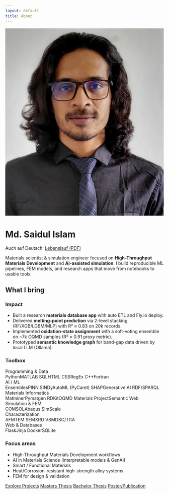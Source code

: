 ```yaml
---
layout: default
title: About
---
```

<img src="/assets/img/copy.jpg" alt="Md. Saidul Islam" class="profile" />

# Md. Saidul Islam

<p class="muted">Auch auf Deutsch: <a href="/assets/resume/Lebenslauf_MD_Saidul_Islam.pdf">Lebenslauf (PDF)</a></p>


<p class="lead">Materials scientist & simulation engineer focused on <strong>High-Throughput Materials Development</strong> and <strong>AI-assisted simulation</strong>. I build reproducible ML pipelines, FEM models, and research apps that move from notebooks to usable tools.</p>

<div class="section">
<h2>What I bring</h2>

<div class="about-grid">
<div class="card impact">
<h3>Impact</h3>
<ul>
<li>Built a research <strong>materials database app</strong> with auto ETL and Fly.io deploy.</li>
<li>Delivered <strong>melting-point prediction</strong> via 2-level stacking (RF/XGB/LGBM/MLP) with R² ≈ 0.83 on 20k records.</li>
<li>Implemented <strong>oxidation-state assignment</strong> with a soft-voting ensemble on ~7k OQMD samples (R² ≈ 0.91 proxy metric).</li>
<li>Prototyped <strong>semantic knowledge graph</strong> for band-gap data driven by local LLM (Ollama).</li>
</ul>
</div>

<div class="card toolbox lean-left">
<h3>Toolbox</h3>

<div class="toolbox-grid">

<div class="tool-group">
<div class="group-title">Programming & Data</div>
<div class="chiplist">
<span class="chip">Python</span><span class="chip">MATLAB</span>
<span class="chip">SQL</span><span class="chip alt">HTML</span>
<span class="chip alt">CSS</span><span class="chip alt">RegEx</span>
<span class="chip alt">C++</span><span class="chip alt">Fortran</span>
</div>
</div>

<div class="tool-group">
<div class="group-title">AI / ML</div>
<div class="chiplist">
<span class="chip">Ensembles</span><span class="chip">PINN</span>
<span class="chip">SINDy</span><span class="chip alt">AutoML (PyCaret)</span>
<span class="chip">SHAP</span><span class="chip alt">Generative AI</span>
<span class="chip">RDF/SPARQL</span>
</div>
</div>

<div class="tool-group">
<div class="group-title">Materials Informatics</div>
<div class="chiplist">
<span class="chip">Matminer</span><span class="chip">Pymatgen</span>
<span class="chip alt">RDKit</span><span class="chip">OQMD</span>
<span class="chip">Materials Project</span><span class="chip alt">Semantic Web</span>
</div>
</div>

<div class="tool-group">
<div class="group-title">Simulation & FEM</div>
<div class="chiplist">
<span class="chip">COMSOL</span><span class="chip">Abaqus</span>
<span class="chip alt">SimScale</span>
</div>
</div>

<div class="tool-group char">
<div class="group-title">Characterization</div>

<div class="chiplist">
<span class="chip">AFM</span><span class="chip">TEM</span>
<span class="chip">SEM</span><span class="chip">XRD</span>
<span class="chip alt">VSM</span><span class="chip alt">DSC/TGA</span>
</div>
</div>

<div class="tool-group">
<div class="group-title">Web & Databases</div>
<div class="chiplist">
<span class="chip">Flask</span><span class="chip">Jinja</span>
<span class="chip">Docker</span><span class="chip">SQLite</span>
</div>
</div>

</div>
</div>



<div class="card focus lean-right">
<h3>Focus areas</h3>
<ul class="focus-list">
  <li>High-Throughput Materials Development workflows</li>
  <li>AI in Materials Science (interpretable models & GenAI)</li>
  <li>Smart / Functional Materials</li>
  <li>Heat/Corrosion-resistant high-strength alloy systems</li>
  <li>FEM for design & validation</li>
</ul>
</div>
</div>
</div>

<div class="section">
<a class="btn primary" href="/projects">Explore Projects</a>
<a class="btn" href="/masters-thesis">Masters Thesis</a>
<a class="btn" href="/bachelor-thesis">Bachelor Thesis</a>
<a class="btn" href="/poster-publication">Poster/Publication</a>

</div>
